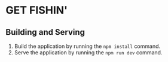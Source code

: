 # GET FISHIN'

## Building and Serving

1. Build the application by running the `npm install` command.
2. Serve the application by running the `npm run dev` command.
